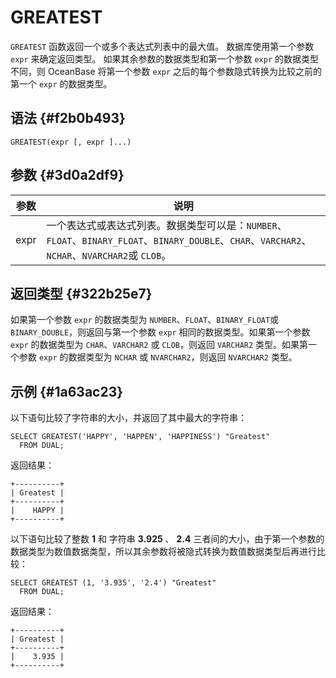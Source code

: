 GREATEST 
=============================



`GREATEST` 函数返回一个或多个表达式列表中的最大值。 数据库使用第一个参数 `expr` 来确定返回类型。 如果其余参数的数据类型和第一个参数 `expr` 的数据类型不同，则 OceanBase 将第一个参数 `expr` 之后的每个参数隐式转换为比较之前的第一个 `expr` 的数据类型。

语法 {#f2b0b493}
--------------

    GREATEST(expr [, expr ]...)



参数 {#3d0a2df9}
--------------



|  参数  |                                                         说明                                                         |
|------|--------------------------------------------------------------------------------------------------------------------|
| expr | 一个表达式或表达式列表。数据类型可以是：`NUMBER`、`FLOAT`、`BINARY_FLOAT`、`BINARY_DOUBLE`、`CHAR`、`VARCHAR2`、`NCHAR`、`NVARCHAR2`或 `CLOB`。 |



返回类型 {#322b25e7}
----------------

如果第一个参数 `expr` 的数据类型为 `NUMBER`、`FLOAT`、`BINARY_FLOAT`或 `BINARY_DOUBLE`，则返回与第一个参数 `expr` 相同的数据类型。如果第一个参数 `expr` 的数据类型为 `CHAR`、`VARCHAR2` 或 `CLOB`，则返回 `VARCHAR2` 类型。如果第一个参数 `expr` 的数据类型为 `NCHAR` 或 `NVARCHAR2`，则返回 `NVARCHAR2` 类型。

示例 {#1a63ac23}
--------------

以下语句比较了字符串的大小，并返回了其中最大的字符串：

    SELECT GREATEST('HAPPY', 'HAPPEN', 'HAPPINESS') "Greatest"
      FROM DUAL;



返回结果：

    +----------+
    | Greatest |
    +----------+
    |    HAPPY | 
    +----------+



以下语句比较了整数 **1** 和 字符串 **3.925** 、 **2.4** 三者间的大小，由于第一个参数的数据类型为数值数据类型，所以其余参数将被隐式转换为数值数据类型后再进行比较：

    SELECT GREATEST (1, '3.935', '2.4') "Greatest"
      FROM DUAL;



返回结果：

    +----------+
    | Greatest |
    +----------+
    |    3.935 | 
    +----------+


